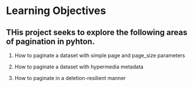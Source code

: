 # Learning Objectives

## THis project seeks to explore the following areas of pagination in pyhton.

1. How to paginate a dataset with simple page and page_size parameters

2. How to paginate a dataset with hypermedia metadata

3. How to paginate in a deletion-resilient manner
